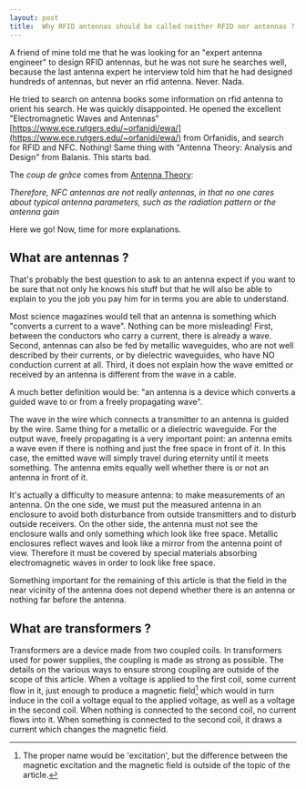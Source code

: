 ```yaml
---
layout: post
title:  Why RFID antennas should be called neither RFID nor antennas ?
---
```


A friend of mine told me that he was looking for an "expert antenna engineer" to design RFID antennas, but he was not sure he searches well, because the last antenna expert he interview told him that he had designed hundreds of antennas, but never an rfid antenna. Never. Nada.

He tried to search on antenna books some information on rfid antenna to orient his search. He was quickly disappointed. He opened the excellent "Electromagnetic Waves and Antennas" [https://www.ece.rutgers.edu/~orfanidi/ewa/](https://www.ece.rutgers.edu/~orfanidi/ewa/) from Orfanidis, and search for RFID and NFC. Nothing! Same thing with "Antenna Theory: Analysis and Design" from Balanis. This starts bad.

The *coup de grâce* comes from [Antenna Theory](https://www.antenna-theory.com/definitions/nfc-antenna.php):

<cite>
Therefore, NFC antennas are not really antennas, in that no one cares about typical antenna parameters, such as the radiation pattern or the antenna gain
</cite>

Here we go! Now, time for more explanations.

## What are antennas ?

That's probably the best question to ask to an antenna expect if you want to be sure that not only he knows his stuff but that he will also be able to explain to you the job you pay him for in terms you are able to understand.

Most science magazines would tell that an antenna is something which "converts a current to a wave". Nothing can be more misleading! First, between the conductors who carry a current, there is already a wave. Second, antennas can also be fed by metallic waveguides, who are not well described by their currents, or by dielectric waveguides, who have NO conduction current at all. Third, it does not explain how the wave emitted or received by an antenna is different from the wave in a cable.

A much better definition would be: "an antenna is a device which converts a guided wave to or from a freely propagating wave".

The wave in the wire which connects a transmitter to an antenna is guided by the wire. Same thing for a metallic or a dielectric waveguide. For the output wave, freely propagating is a very important point: an antenna emits a wave even if there is nothing and just the free space in front of it. In this case, the emitted wave will simply travel during eternity until it meets something. The antenna emits equally well whether there is or not an antenna in front of it.

It's actually a difficulty to measure antenna: to make measurements of an antenna. On the one side, we must put the measured antenna in an enclosure to avoid both disturbance from outside transmitters and to disturb outside receivers. On the other side, the antenna must not see the enclosure walls and only something which look like free space. Metallic enclosures reflect waves and look like a mirror from the antenna point of view. Therefore it must be covered by special materials absorbing electromagnetic waves in order to look like free space.

Something important for the remaining of this article is that the field in the near vicinity of the antenna does not depend whether there is an antenna or nothing far before the antenna.

## What are transformers ?

Transformers are a device made from two coupled coils. In transformers used for power supplies, the coupling is made as strong as possible. The details on the various ways to ensure strong coupling are outside of the scope of this article. When a voltage is applied to the first coil, some current flow in it, just enough to produce a magnetic field[^1] which would in turn induce in the coil a voltage equal to the applied voltage, as well as a voltage in the second coil. When nothing is connected to the second coil, no current flows into it. When something is connected to the second coil, it draws a current which changes the magnetic field.

[^1]: The proper name would be 'excitation', but the difference between the magnetic excitation and the magnetic field is outside of the topic of the article.
